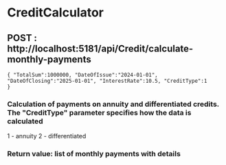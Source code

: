 # CreditCalculator

## POST : http://localhost:5181/api/Credit/calculate-monthly-payments
<code>{
    "TotalSum":1000000,
    "DateOfIssue":"2024-01-01",
    "DateOfClosing":"2025-01-01",
    "InterestRate":10.5,
    "CreditType":1
}</code>

### Calculation of payments on annuity and differentiated credits. The "CreditType" parameter specifies how the data is calculated
1 - annuity
2 - differentiated

### Return value: list of monthly payments with details
